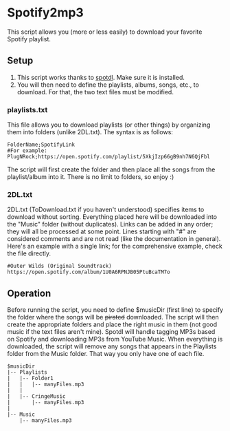 # Spotify2mp3

This script allows you (more or less easily) to download your favorite Spotify playlist.

## Setup

1. This script works thanks to [spotdl](https://github.com/spotDL/spotify-downloader). Make sure it is installed.
2. You will then need to define the playlists, albums, songs, etc., to download. For that, the two text files must be modified.

### playlists.txt

This file allows you to download playlists (or other things) by organizing them into folders (unlike 2DL.txt). The syntax is as follows:

```
FolderName;SpotifyLink
#For example:
PlugNRock;https://open.spotify.com/playlist/5XkjIzp66gB9nh7N6QjFbl
```
The script will first create the folder and then place all the songs from the playlist/album into it. There is no limit to folders, so enjoy :)

### 2DL.txt

2DL.txt (ToDownload.txt if you haven't understood) specifies items to download without sorting. Everything placed here will be downloaded into the "Music" folder (without duplicates). Links can be added in any order; they will all be processed at some point. Lines starting with "#" are considered comments and are not read (like the documentation in general). Here's an example with a single link; for the comprehensive example, check the file directly.
```
#Outer Wilds (Original Soundtrack)
https://open.spotify.com/album/1U0A6RPNJB05PtuBcaTM7o
```

## Operation

Before running the script, you need to define $musicDir (first line) to specify the folder where the songs will be ~~pirated~~ downloaded. The script will then create the appropriate folders and place the right music in them (not good music if the text files aren't mine). Spotdl will handle tagging MP3s based on Spotify and downloading MP3s from YouTube Music.
When everything is downloaded, the script will remove any songs that appears in the Playlists folder from the Music folder. That way you only have one of each file. 
```
$musicDir
|-- Playlists
|   |-- Folder1
|   |   |-- manyFiles.mp3
|   |
|   |-- CringeMusic
|       |-- manyFiles.mp3
|
|-- Music
    |-- manyFiles.mp3
```

